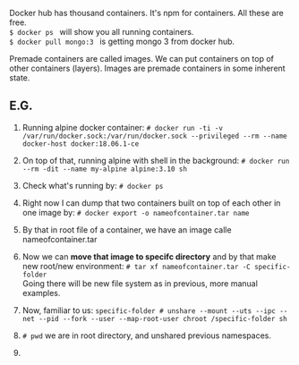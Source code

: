 Docker hub has thousand containers. It's npm for containers. All these are free. \
`$ docker ps ` will show you all running containers. \
`$ docker pull mongo:3 ` is getting mongo 3 from docker hub.

Premade containers are called images. We can put containers on top of other containers (layers). Images are premade containers in some inherent state.

## E.G.
1. Running alpine docker container:
`# docker run -ti -v /var/run/docker.sock:/var/run/docker.sock --privileged --rm --name docker-host docker:18.06.1-ce`
2. On top of that, running alpine with shell in the background: 
 `# docker run --rm -dit --name my-alpine alpine:3.10 sh` 
3. Check what's running by:
 `# docker ps` 
4. Right now I can dump that two containers built on top of each other in one image by: 
 `# docker export -o nameofcontainer.tar name` 
5. By that in root file of a container, we have an image calle nameofcontainer.tar

6. Now we can **move that image to specifc directory** and by that make new root/new environment:
 `# tar xf nameofcontainer.tar -C specific-folder` \
 Going there will be new file system as in previous, more manual examples.
7. Now, familiar to us: `specific-folder # unshare --mount --uts --ipc --net --pid --fork --user --map-root-user chroot /specific-folder sh`
8. `# pwd` we are in root directory, and unshared previous namespaces.
9. 

